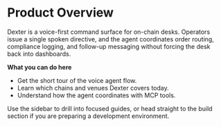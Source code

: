 # Product Overview

Dexter is a voice-first command surface for on-chain desks. Operators issue a single spoken directive, and the agent coordinates order routing, compliance logging, and follow-up messaging without forcing the desk back into dashboards.

**What you can do here**
- Get the short tour of the voice agent flow.
- Learn which chains and venues Dexter covers today.
- Understand how the agent coordinates with MCP tools.

Use the sidebar to drill into focused guides, or head straight to the build section if you are preparing a development environment.
